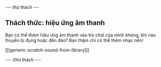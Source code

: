 \--- thử thách \---

## Thách thức: hiệu ứng âm thanh

Bạn có thể thêm hiệu ứng âm thanh vào trò chơi của mình không, khi nào thuyền bị đụng hoặc đến đảo? Bạn thậm chí có thể thêm nhạc nền!

[[[generic-scratch-sound-from-library]]]

\--- /thử thách \---